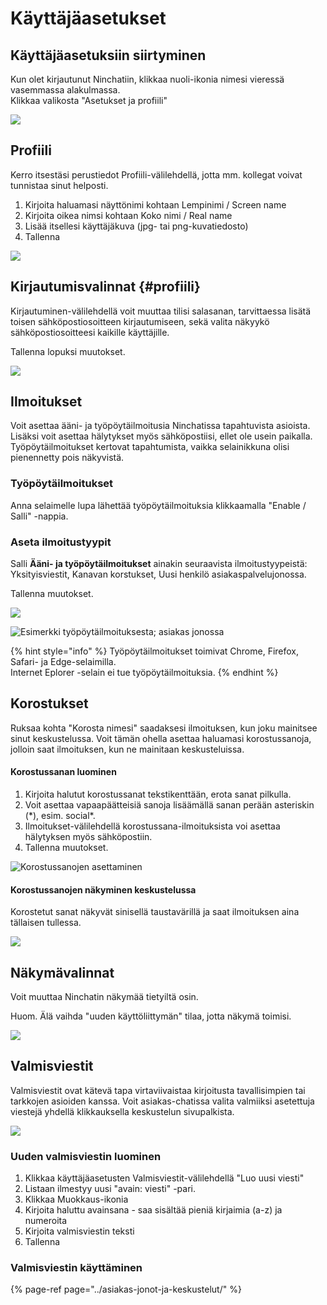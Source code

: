 # Käyttäjäasetukset

## Käyttäjäasetuksiin siirtyminen

Kun olet kirjautunut Ninchatiin, klikkaa nuoli-ikonia nimesi vieressä vasemmassa alakulmassa.  
Klikkaa valikosta "Asetukset ja profiili"

![](../.gitbook/assets/user-menu%20%281%29.png)



## Profiili

Kerro itsestäsi perustiedot Profiili-välilehdellä, jotta mm. kollegat voivat tunnistaa sinut helposti.

1. Kirjoita haluamasi näyttönimi kohtaan Lempinimi / Screen name
2. Kirjoita oikea nimsi kohtaan Koko nimi / Real name
3. Lisää itsellesi käyttäjäkuva \(jpg- tai png-kuvatiedosto\)
4. Tallenna

![](../.gitbook/assets/user-settings-profile%20%281%29.png)



## Kirjautumisvalinnat {#profiili}

Kirjautuminen-välilehdellä voit muuttaa tilisi salasanan, tarvittaessa lisätä toisen sähköpostiosoitteen kirjautumiseen, sekä valita näkyykö sähköpostiosoitteesi kaikille käyttäjille.

Tallenna lopuksi muutokset.

![](../.gitbook/assets/user-settings-authentication.png)



## Ilmoitukset

Voit asettaa ääni- ja työpöytäilmoitusia Ninchatissa tapahtuvista asioista. Lisäksi voit asettaa hälytykset myös sähköpostiisi, ellet ole usein paikalla.  
Työpöytäilmoitukset kertovat tapahtumista, vaikka selainikkuna olisi pienennetty pois näkyvistä.

### Työpöytäilmoitukset

Anna selaimelle lupa lähettää työpöytäilmoituksia klikkaamalla "Enable / Salli" -nappia.

### Aseta ilmoitustyypit

Salli **Ääni- ja työpöytäilmoitukset** ainakin seuraavista ilmoitustyypeistä: Yksityisviestit, Kanavan korstukset, Uusi henkilö asiakaspalvelujonossa.

Tallenna muutokset.

![](../.gitbook/assets/user-settings-notifications.png)

![Esimerkki ty&#xF6;p&#xF6;yt&#xE4;ilmoituksesta; asiakas jonossa](../.gitbook/assets/desktop-notification.png)

{% hint style="info" %}
Työpöytäilmoitukset toimivat Chrome, Firefox, Safari- ja Edge-selaimilla.   
Internet Eplorer -selain ei tue työpöytäilmoituksia.
{% endhint %}



## Korostukset

Ruksaa kohta "Korosta nimesi" saadaksesi ilmoituksen, kun joku mainitsee sinut keskustelussa. Voit tämän ohella asettaa haluamasi korostussanoja, jolloin saat ilmoituksen, kun ne mainitaan keskusteluissa. 

#### **Korostussanan luominen**

1. Kirjoita halutut korostussanat tekstikenttään, erota sanat pilkulla.
2. Voit asettaa vapaapäätteisiä sanoja lisäämällä sanan perään asteriskin \(\*\), esim. social\*.
3. Ilmoitukset-välilehdellä korostussana-ilmoituksista voi asettaa hälytyksen myös sähköpostiin.
4. Tallenna muutokset.

![Korostussanojen asettaminen](../.gitbook/assets/user-settings-highlights%20%281%29.png)

#### **Korostussanojen näkyminen keskustelussa**

Korostetut sanat näkyvät sinisellä taustavärillä ja saat ilmoituksen aina tällaisen tullessa.

![](../.gitbook/assets/highlights%20%281%29.png)

## Näkymävalinnat

Voit muuttaa Ninchatin näkymää tietyiltä osin.

Huom. Älä vaihda "uuden käyttöliittymän" tilaa, jotta näkymä toimisi.

![](../.gitbook/assets/user-settings-view.png)



## Valmisviestit

Valmisviestit ovat kätevä tapa virtaviivaistaa kirjoitusta tavallisimpien tai tarkkojen asioiden kanssa. Voit asiakas-chatissa valita valmiiksi asetettuja viestejä yhdellä klikkauksella keskustelun sivupalkista.

![](../.gitbook/assets/user-settings-canned-msgs.png)

### Uuden valmisviestin luominen

1. Klikkaa käyttäjäasetusten Valmisviestit-välilehdellä "Luo uusi viesti"
2. Listaan ilmestyy uusi "avain: viesti" -pari.
3. Klikkaa Muokkaus-ikonia 
4. Kirjoita haluttu avainsana - saa sisältää pieniä kirjaimia \(a-z\) ja numeroita
5. Kirjoita valmisviestin teksti
6. Tallenna

### Valmisviestin käyttäminen

{% page-ref page="../asiakas-jonot-ja-keskustelut/" %}



